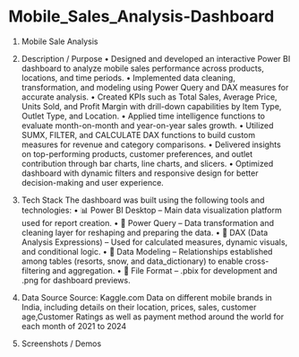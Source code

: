 # Mobile_Sales_Analysis-Dashboard
1. Mobile Sale Analysis

2. Description / Purpose
   • Designed and developed an interactive Power BI dashboard to analyze mobile sales performance across products, locations, and time periods.
   • Implemented data cleaning, transformation, and modeling using Power Query and DAX measures for accurate analysis.
   • Created KPIs such as Total Sales, Average Price, Units Sold, and Profit Margin with drill-down capabilities by Item Type, Outlet Type, and Location.
   • Applied time intelligence functions to evaluate month-on-month and year-on-year sales growth.
   • Utilized SUMX, FILTER, and CALCULATE DAX functions to build custom measures for revenue and category comparisons.
   • Delivered insights on top-performing products, customer preferences, and outlet contribution through bar charts, line charts, and slicers.
   • Optimized dashboard with dynamic filters and responsive design for better decision-making and user experience.

3. Tech Stack
  The dashboard was built using the following tools and technologies:
• 📊 Power BI Desktop – Main data visualization platform used for report creation.
• 📂 Power Query – Data transformation and cleaning layer for reshaping and preparing the data.
• 🧠 DAX (Data Analysis Expressions) – Used for calculated measures, dynamic visuals, and conditional logic.
• 📝 Data Modeling – Relationships established among tables (resorts, snow, and data_dictionary) to enable cross-filtering and aggregation.
• 📁 File Format – .pbix for development and .png for dashboard previews.

4. Data Source
   Source: Kaggle.com
   Data on different mobile brands in India, including details on their location, prices, sales, customer age,Customer Ratings as well as payment method around the    world for each month of 2021 to 2024
5. Screenshots / Demos
